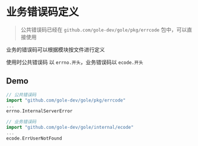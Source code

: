 # 业务错误码定义

> 公共错误码已经在 `github.com/gole-dev/gole/pkg/errcode` 包中，可以直接使用

业务的错误码可以根据模块按文件进行定义

使用时公共错误码 以 `errno.开头`，业务错误码以 `ecode.开头`

## Demo

```go
// 公共错误码
import "github.com/gole-dev/gole/pkg/errcode"
...
errno.InternalServerError

// 业务错误码
import "github.com/gole-dev/gole/internal/ecode"
...
ecode.ErrUserNotFound
```